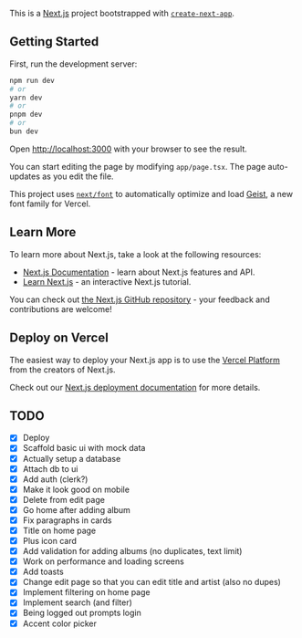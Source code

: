 This is a [Next.js](https://nextjs.org) project bootstrapped with [`create-next-app`](https://nextjs.org/docs/app/api-reference/cli/create-next-app).

## Getting Started

First, run the development server:

```bash
npm run dev
# or
yarn dev
# or
pnpm dev
# or
bun dev
```

Open [http://localhost:3000](http://localhost:3000) with your browser to see the result.

You can start editing the page by modifying `app/page.tsx`. The page auto-updates as you edit the file.

This project uses [`next/font`](https://nextjs.org/docs/app/building-your-application/optimizing/fonts) to automatically optimize and load [Geist](https://vercel.com/font), a new font family for Vercel.

## Learn More

To learn more about Next.js, take a look at the following resources:

- [Next.js Documentation](https://nextjs.org/docs) - learn about Next.js features and API.
- [Learn Next.js](https://nextjs.org/learn) - an interactive Next.js tutorial.

You can check out [the Next.js GitHub repository](https://github.com/vercel/next.js) - your feedback and contributions are welcome!

## Deploy on Vercel

The easiest way to deploy your Next.js app is to use the [Vercel Platform](https://vercel.com/new?utm_medium=default-template&filter=next.js&utm_source=create-next-app&utm_campaign=create-next-app-readme) from the creators of Next.js.

Check out our [Next.js deployment documentation](https://nextjs.org/docs/app/building-your-application/deploying) for more details.

## TODO

- [x] Deploy
- [x] Scaffold basic ui with mock data
- [x] Actually setup a database
- [x] Attach db to ui
- [x] Add auth (clerk?)
- [x] Make it look good on mobile
- [x] Delete from edit page
- [x] Go home after adding album
- [x] Fix paragraphs in cards
- [x] Title on home page
- [x] Plus icon card
- [x] Add validation for adding albums (no duplicates, text limit)
- [x] Work on performance and loading screens
- [x] Add toasts
- [x] Change edit page so that you can edit title and artist (also no dupes)
- [x] Implement filtering on home page
- [x] Implement search (and filter)
- [x] Being logged out prompts login
- [x] Accent color picker
